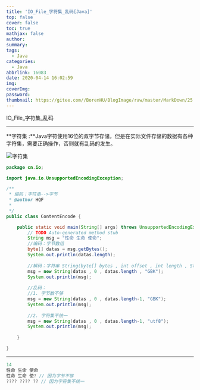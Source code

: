 ```yaml
---
title: 'IO_File_字符集_乱码[Java]'
top: false
cover: false
toc: true
mathjax: false
author: 
summary: 
tags:
  - Java
categories:
  - Java
abbrlink: 16083
date: 2020-04-14 16:02:59
img:
coverImg:
password:
thumbnail: https://gitee.com//BorenHU/BlogImage/raw/master/MarkDown/25.jpg
---
```


IO_File\_字符集_乱码

<!-- more -->

---


**字符集 :**Java字符使用16位的双字节存储，但是在实际文件存储的数据有各种字符集，需要正确操作，否则就有乱码的发生。

![字符集](https://img-blog.csdnimg.cn/20200414225410123.png?x-oss-process=image/watermark,type_ZmFuZ3poZW5naGVpdGk,shadow_10,text_aHR0cHM6Ly9ibG9nLmNzZG4ubmV0L0pJRkFRTw==,size_16,color_FFFFFF,t_70)

```java
package cn.io;

import java.io.UnsupportedEncodingException;

/**
 * 编码：字符串-->字节
 * @author HQF
 *
 */
public class ContentEncode {

	public static void main(String[] args) throws UnsupportedEncodingException {
		// TODO Auto-generated method stub
		String msg = "性命 生命 使命";
		//编码：字节数组
		byte[] datas = msg.getBytes();
		System.out.println(datas.length);
	
		//解码：字符串 String(byte[] bytes , int offset , int length , String charsetName)
		msg = new String(datas , 0 , datas.length , "GBK");
		System.out.println(msg);
	
		//乱码：
		//1. 字节数不够
		msg = new String(datas , 0 , datas.length-1, "GBK");
		System.out.println(msg);
	
		//2. 字符集不统一
		msg = new String(datas , 0 , datas.length-1, "utf8");
		System.out.println(msg);
	
	}

}

```

---

```java
14
性命 生命 使命
性命 生命 使? // 因为字节不够
???? ???? ?? // 因为字符集不统一

```

